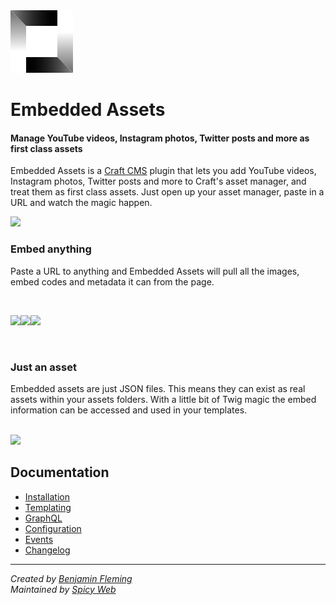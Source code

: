 <img src="docs/assets/icon.png" width="100">

# Embedded Assets
#### Manage YouTube videos, Instagram photos, Twitter posts and more as first class assets

Embedded Assets is a [Craft CMS](https://craftcms.com) plugin that lets you add YouTube videos, Instagram photos, Twitter posts and more to Craft's asset manager, and treat them as first class assets. Just open up your asset manager, paste in a URL and watch the magic happen.

<img src="docs/assets/input@2x.png" width="560">

### Embed anything

Paste a URL to anything and Embedded Assets will pull all the images, embed codes and metadata it can from the page.

<br>

<img src="docs/assets/youtube.png" width="282.5"><img src="docs/assets/google-maps.png" width="282.5"><img src="docs/assets/twitter.png" width="282.5">

<br>

### Just an asset

Embedded assets are just JSON files. This means they can exist as real assets within your assets folders. With a little bit of Twig magic the embed information can be accessed and used in your templates.

<br>

<img src="docs/assets/asset-table@2x.png" width="703">

<br>

## Documentation

- [Installation](docs/installation.md)
- [Templating](docs/templating.md)
- [GraphQL](docs/graphql.md)
- [Configuration](docs/configuration.md)
- [Events](docs/events.md)
- [Changelog](CHANGELOG.md)

---

*Created by [Benjamin Fleming](https://github.com/benjamminf)*
<br>
*Maintained by [Spicy Web](https://spicyweb.com.au)*
